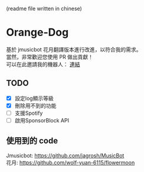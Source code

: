 (readme file written in chinese)
# Orange-Dog
基於 jmusicbot 花月翻譯版本進行改進，以符合我的需求。  
當然，非常歡迎您使用 PR 做出貢獻！  
可以在此邀請我的機器人： [連結](https://discord.com/oauth2/authorize?client_id=897545641662742540&scope=bot&permissions=70642768)
## TODO
- [x] 設定log顯示等級
- [x] 刪除用不到的功能
- [ ] 支援Spotify
- [ ] 啟用SponsorBlock API
## 使用到的 code
Jmusicbot: https://github.com/jagrosh/MusicBot  
花月: https://github.com/wolf-yuan-6115/flowermoon  
